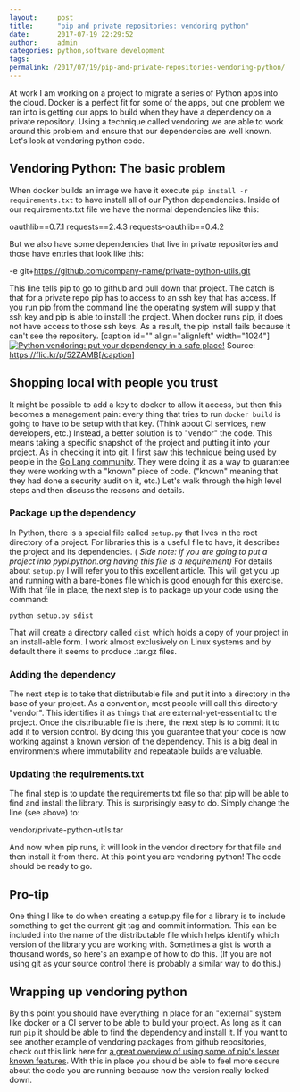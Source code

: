 ```yaml
---
layout:     post
title:      "pip and private repositories: vendoring python"
date:       2017-07-19 22:29:52
author:     admin
categories: python,software development
tags:  
permalink: /2017/07/19/pip-and-private-repositories-vendoring-python/
---
```

At work I am working on a project to migrate a series of Python apps into the cloud. Docker is a perfect fit for some of the apps, but one problem we ran into is getting our apps to build when they have a dependency on a private repository. Using a technique called vendoring we are able to work around this problem and ensure that our dependencies are well known. Let's look at vendoring python code. 

## Vendoring Python: The basic problem

When docker builds an image we have it execute `pip install -r requirements.txt` to have install all of our Python dependencies. Inside of our requirements.txt file we have the normal dependencies like this: 

oauthlib==0.7.1 requests==2.4.3 requests-oauthlib==0.4.2

But we also have some dependencies that live in private repositories and those have entries that look like this: 

-e git+https://github.com/company-name/private-python-utils.git

This line tells pip to go to github and pull down that project. The catch is that for a private repo pip has to access to an ssh key that has access. If you run pip from the command line the operating system will supply that ssh key and pip is able to install the project. When docker runs pip, it does not have access to those ssh keys. As a result, the pip install fails because it can't see the repository. [caption id="" align="alignleft" width="1024"][![Python vendoring: put your dependency in a safe place!](https://farm4.staticflickr.com/3229/2647981973_a28e776b00_b_d.jpg)](https://farm4.staticflickr.com/3229/2647981973_a28e776b00_b_d.jpg) Source: https://flic.kr/p/52ZAMB[/caption] 

## Shopping local with people you trust

It might be possible to add a key to docker to allow it access, but then this becomes a management pain: every thing that tries to run `docker build` is going to have to be setup with that key. (Think about CI services, new developers, etc.) Instead, a better solution is to "vendor" the code. This means taking a specific snapshot of the project and putting it into your project. As in checking it into git. I first saw this technique being used by people in the [Go Lang community](https://golang.org/). They were doing it as a way to guarantee they were working with a "known" piece of code. ("known" meaning that they had done a security audit on it, etc.) Let's walk through the high level steps and then discuss the reasons and details. 

### Package up the dependency

In Python, there is a special file called `setup.py` that lives in the root directory of a project. For libraries this is a useful file to have, it describes the project and its dependencies. ( _Side note: if you are going to put a project into pypi.python.org having this file is a requirement)_ For details about `setup.py` I will refer you to this excellent article. This will get you up and running with a bare-bones file which is good enough for this exercise. With that file in place, the next step is to package up your code using the command: 

`python setup.py sdist`

That will create a directory called `dist` which holds a copy of your project in an install-able form. I work almost exclusively on Linux systems and by default there it seems to produce .tar.gz files. 

### Adding the dependency

The next step is to take that distributable file and put it into a directory in the base of your project. As a convention, most people will call this directory "vendor". This identifies it as things that are external-yet-essential to the project. Once the distributable file is there, the next step is to commit it to add it to version control. By doing this you guarantee that your code is now working against a known version of the dependency. This is a big deal in environments where immutability and repeatable builds are valuable. 

### Updating the requirements.txt

The final step is to update the requirements.txt file so that pip will be able to find and install the library. This is surprisingly easy to do. Simply change the line (see above) to: 

vendor/private-python-utils.tar

And now when pip runs, it will look in the vendor directory for that file and then install it from there. At this point you are vendoring python! The code should be ready to go. 

## Pro-tip

One thing I like to do when creating a setup.py file for a library is to include something to get the current git tag and commit information. This can be included into the name of the distributable file which helps identify which version of the library you are working with. Sometimes a gist is worth a thousand words, so here's an example of how to do this. (If you are not using git as your source control there is probably a similar way to do this.) 

## Wrapping up vendoring python

By this point you should have everything in place for an "external" system like docker or a CI server to be able to build your project. As long as it can run `pip` it should be able to find the dependency and install it. If you want to see another example of vendoring packages from github repositories, check out this link here for [a great overview of using some of pip's lesser known features](https://medium.com/underdog-io-engineering/vendoring-python-dependencies-with-pip-b9eb6078b9c0). With this in place you should be able to feel more secure about the code you are running because now the version really locked down.
